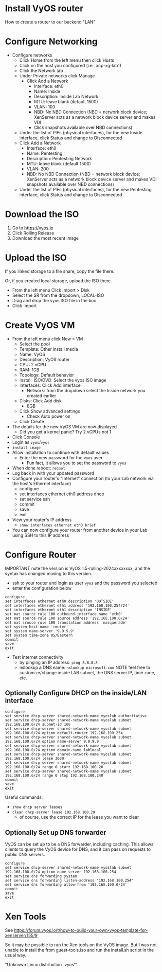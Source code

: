 # Install VyOS router
How to create a router to our backend "LAN"

# Configure Networking
- Configure networks
  - Click Home from the left menu then click Hosts
  - Click on the host you configured (i.e., xcp-xg-lab1)
  - Click the Network tab
  - Under Private networks click Manage
    - Click Add a Network
      - Interface: eth0
      - Name: Inside
      - Description: Inside Lab Network
      - MTU: leave blank (default 1500)
      - VLAN: 100
      - NBD: No NBD Connection (NBD = network block device;  XenServer acts as a network block device server and makes VDI
      - Click snapshots available over NBD connections)
  - Under the list of PIFs (physical interfaces), for the new Inside interface, click Status and change to Disconnected
  - Click Add a Network
      - Interface: eth0
      - Name: Pentesting
      - Description: Pentesting Network
      - MTU: leave blank (default 1500)
      - VLAN: 200
      - NBD: No NBD Connection (NBD = network block device;  XenServer acts as a network block device server and makes VDI snapshots available over NBD connections)
  - Under the list of PIFs (physical interfaces), for the new Pentesting interface, click Status and change to Disconnected

# Download the ISO
1. Go to https://vyos.io
2. Click Rolling Release
3. Download the most recent image

# Upload the ISO
If you linked storage to a file share, copy the file there.

Or, if you created local storage, upload the ISO there.
- From the left menu Click Import > Disk
- Select the SR from the dropdown, LOCAL-ISO
- Drag and drop the vyos ISO file in the box
- Click Import

# Create VyOS VM
- From the left menu click New > VM
  - Select the pool
  - Template: Other install media
  - Name: VyOS
  - Description: VyOS router
  - CPU: 2 vCPU
  - RAM: 1GB
  - Topology: Default behavior
  - Install: ISO/DVD: Select the vyos ISO image
  - Interfaces: Click Add interface
    - Network: from the dropdown select the Inside network you created earlier
  - Disks: Click Add disk
    - 8GB
  - Click Show advanced settings
    - Check Auto power on
  - Click Create
- The details for the new VyOS VM are now displayed
  - Did you get a kernel panic? Try 2 vCPUs not 1
- Click Console
- Login as `vyos`/`vyos`
- `install image`
- Allow installation to continue with default values
  - Enter the new password for the `vyos` user
    - Fun fact, it allows you to set the password to `vyos`
- When done reboot: `reboot`
- Log back in with your updated password
- Configure your router's "Internet" connection (to your Lab network via the host's Ethernet interface)
  - configure
  - set interfaces ethernet eth0 address dhcp
  - set service ssh
  - commit
  - save
  - exit
- View your router's IP address
  - `show interfaces ethernet eth0 brief`
- You can now configure your router from another device in your Lab using SSH to this IP address

# Configure Router
IMPORTANT note the version is VyOS 1.5-rolling-2024xxxxxxxx, and the syntax has changed moving to this version.
- ssh to your router and login as user `vyos` and the password you selected
- enter the configuration below
```
configure
set interfaces ethernet eth0 description 'OUTSIDE'
set interfaces ethernet eth1 address '192.168.100.254/24'
set interfaces ethernet eth1 description 'INSIDE'
set nat source rule 100 outbound-interface name 'eth0'
set nat source rule 100 source address '192.168.100.0/24'
set nat srouce rule 100 translation address 'masquerade'
set system host-name 'router'
set system name-server '9.9.9.9'
set system time-zone US/Eastern
commit
save
exit
```
- Test internet connectivity
  - by pinging an IP address: `ping 8.8.8.8`
  - nslookup a DNS name: `nslookup microsoft.com`
NOTE feel free to customize/change inside LAB subnet, the DNS server IP, time zone, etc.

## Optionally Configure DHCP on the inside/LAN interface
```
configure
set service dhcp-server shared-network-name vyoslab authoritative
set service dhcp-server shared-network-name vyoslab subnet 192.168.100.0/24 subnet-id 100
set service dhcp-server shared-network-name vyoslab subnet 192.168.100.0/24 option default-router 192.168.100.254
set service dhcp-server shared-network-name vyoslab subnet 192.168.100.0/24 option name-server 9.9.9.9
set service dhcp-server shared-network-name vyoslab subnet 192.168.100.0/24 option domain-name lablocal
set service dhcp-server shared-network-name vyoslab subnet 192.168.100.0/24 lease 3600
set service dhcp-server shared-network-name vyoslab subnet 192.168.100.0/24 range 0 start 192.168.100.20
set service dhcp-server shared-network-name vyoslab subnet 192.168.100.0/24 range 0 stop 192.168.100.240
commit
save
exit
```
Useful commands:
- `show dhcp server leases`
- `clear dhcp-server lease 192.168.100.20`
  - of course, use the correct IP for the lease you want to clear

## Optionally Set up DNS forwarder
VyOS can be set up to be a DNS forwarder, including caching. This allows clients to query the VyOS device for DNS, and it can pass on requests to public DNS servers.

```
configure
set service dhcp-server shared-network-name vyoslab subnet 192.168.100.0/24 option name-server 192.168.100.254
set service dns forwarding system
set service dns forwarding listen-address '192.168.100.254'
set service dns forwarding allow-from '192.168.100.0/24'
commit
save
exit
```

# Xen Tools
See https://forum.vyos.io/t/how-to-build-your-own-vyos-template-for-xenserver/155/9

So it may be possible to run the Xen tools on the VyOS image. But I was not unable to install the from guest-tools.iso and run the install.sh script in the usual way.

"Unknown Linux distribution `vyos'"
